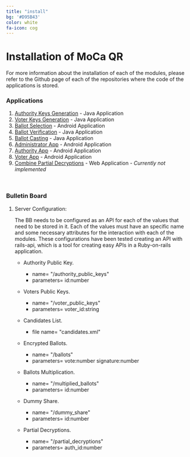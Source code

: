 ```yaml
---
title: "install"
bg: '#D95B43'
color: white
fa-icon: cog
---
```


# Installation of MoCa QR

For more information about the installation of each of the modules, please refer to the Github page of each of the repositories where the code of the applications is stored.

### Applications

1. [Authority Keys Generation](https://www.github.com/niclabs/moca-auth-keys-generator) - Java Application
2. [Voter Keys Generation](https://www.github.com/niclabs/moca-voter-keys-generator) - Java Application
3. [Ballot Selection](https://www.github.com/niclabs/moca-ballot-selection) - Android Application
4. [Ballot Verification](https://www.github.com/niclabs/moca-ballot-verification) - Java Application
5. [Ballot Casting](https://www.github.com/niclabs/moca-ballot-casting) - Java Application
6. [Administrator App](https://www.github.com/niclabs/moca-administrator-app) - Android Application
7. [Authority App](https://www.github.com/niclabs/moca-authority-app) - Android Application
8. [Voter App](https://www.github.com/niclabs/moca-voter-app) - Android Application
9. [Combine Partial Decryptions]() - Web Application - *Currently not implemented*

<br/>

### Bulletin Board
1. Server Configuration:

    The BB needs to be configured as an API for each of the values that need to be stored in it. Each of the values must have an specific name and some necessary attributes for the interaction with each of the modules. These configurations have been tested creating an API with rails-api, which is a tool for creating easy APIs in a Ruby-on-rails application.
    
    * Authority Public Key.
        - name= "/authority_public_keys"
        - parameters= id:number
        
    * Voters Public Keys.
        - name= "/voter_public_keys"
        - parameters= voter_id:string
    
    * Candidates List.
        - file name= "candidates.xml"
        
    * Encrypted Ballots.
        - name= "/ballots"
        - parameters= vote:number signature:number
        
    * Ballots Multiplication.
        - name= "/multiplied_ballots"
        - parameters= id:number
        
    * Dummy Share.
        - name= "/dummy_share"
        - parameters= id:number
        
    * Partial Decryptions.
        - name= "/partial_decryptions"
        - parameters= auth_id:number